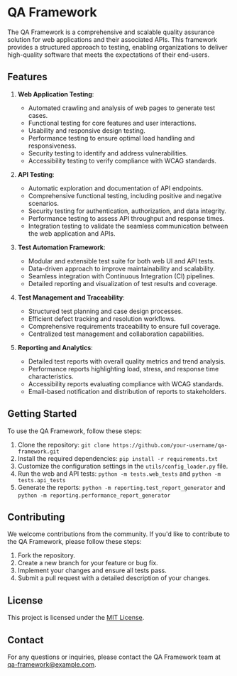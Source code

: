 # QA Framework

The QA Framework is a comprehensive and scalable quality assurance solution for web applications and their associated APIs. This framework provides a structured approach to testing, enabling organizations to deliver high-quality software that meets the expectations of their end-users.

## Features

1. **Web Application Testing**:
   - Automated crawling and analysis of web pages to generate test cases.
   - Functional testing for core features and user interactions.
   - Usability and responsive design testing.
   - Performance testing to ensure optimal load handling and responsiveness.
   - Security testing to identify and address vulnerabilities.
   - Accessibility testing to verify compliance with WCAG standards.

2. **API Testing**:
   - Automatic exploration and documentation of API endpoints.
   - Comprehensive functional testing, including positive and negative scenarios.
   - Security testing for authentication, authorization, and data integrity.
   - Performance testing to assess API throughput and response times.
   - Integration testing to validate the seamless communication between the web application and APIs.

3. **Test Automation Framework**:
   - Modular and extensible test suite for both web UI and API tests.
   - Data-driven approach to improve maintainability and scalability.
   - Seamless integration with Continuous Integration (CI) pipelines.
   - Detailed reporting and visualization of test results and coverage.

4. **Test Management and Traceability**:
   - Structured test planning and case design processes.
   - Efficient defect tracking and resolution workflows.
   - Comprehensive requirements traceability to ensure full coverage.
   - Centralized test management and collaboration capabilities.

5. **Reporting and Analytics**:
   - Detailed test reports with overall quality metrics and trend analysis.
   - Performance reports highlighting load, stress, and response time characteristics.
   - Accessibility reports evaluating compliance with WCAG standards.
   - Email-based notification and distribution of reports to stakeholders.

## Getting Started

To use the QA Framework, follow these steps:

1. Clone the repository: `git clone https://github.com/your-username/qa-framework.git`
2. Install the required dependencies: `pip install -r requirements.txt`
3. Customize the configuration settings in the `utils/config_loader.py` file.
4. Run the web and API tests: `python -m tests.web_tests` and `python -m tests.api_tests`
5. Generate the reports: `python -m reporting.test_report_generator` and `python -m reporting.performance_report_generator`

## Contributing

We welcome contributions from the community. If you'd like to contribute to the QA Framework, please follow these steps:

1. Fork the repository.
2. Create a new branch for your feature or bug fix.
3. Implement your changes and ensure all tests pass.
4. Submit a pull request with a detailed description of your changes.

## License

This project is licensed under the [MIT License](LICENSE).

## Contact

For any questions or inquiries, please contact the QA Framework team at qa-framework@example.com.